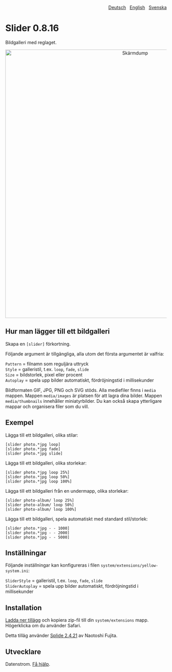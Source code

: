 <p align="right"><a href="README-de.md">Deutsch</a> &nbsp; <a href="README.md">English</a> &nbsp; <a href="README-sv.md">Svenska</a></p>

# Slider 0.8.16

Bildgalleri med reglaget.

<p align="center"><img src="slider-screenshot.png?raw=true" width="795" height="836" alt="Skärmdump"></p>

## Hur man lägger till ett bildgalleri

Skapa en `[slider]` förkortning.

Följande argument är tillgängliga, alla utom det första argumentet är valfria:

`Pattern` = filnamn som reguljära uttryck  
`Style` = galleristil, t.ex. `loop`, `fade`, `slide`  
`Size` = bildstorlek, pixel eller procent  
`Autoplay` = spela upp bilder automatiskt, fördröjningstid i millisekunder  

Bildformaten GIF, JPG, PNG och SVG stöds. Alla mediefiler finns i `media` mappen.
Mappen `media/images` är platsen för att lagra dina bilder. Mappen `media/thumbnails` innehåller miniatyrbilder. Du kan också skapa ytterligare mappar och organisera filer som du vill.

## Exempel

Lägga till ett bildgalleri, olika stilar:

    [slider photo.*jpg loop]
    [slider photo.*jpg fade]
    [slider photo.*jpg slide]

Lägga till ett bildgalleri, olika storlekar:

    [slider photo.*jpg loop 25%]
    [slider photo.*jpg loop 50%]
    [slider photo.*jpg loop 100%]

Lägga till ett bildgalleri från en undermapp, olika storlekar:

    [slider photo-album/ loop 25%]
    [slider photo-album/ loop 50%]
    [slider photo-album/ loop 100%]

Lägga till ett bildgalleri, spela automatiskt med standard stil/storlek:

    [slider photo.*jpg - - 1000]
    [slider photo.*jpg - - 2000]
    [slider photo.*jpg - - 5000]

## Inställningar

Följande inställningar kan konfigureras i filen `system/extensions/yellow-system.ini`:

`SliderStyle` = galleristil, t.ex. `loop`, `fade`, `slide`  
`SliderAutoplay` = spela upp bilder automatiskt, fördröjningstid i millisekunder  

## Installation

[Ladda ner tillägg](https://github.com/datenstrom/yellow-extensions/raw/master/zip/slider.zip) och kopiera zip-fil till din `system/extensions` mapp. Högerklicka om du använder Safari.

Detta tilläg använder [Splide 2.4.21](https://github.com/Splidejs/splide) av Naotoshi Fujita.

## Utvecklare

Datenstrom. [Få hjälp](https://datenstrom.se/sv/yellow/help/).
